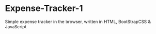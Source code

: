 # Expense-Tracker-1
Simple expense tracker in the browser, written in HTML, BootStrapCSS &amp; JavaScript
